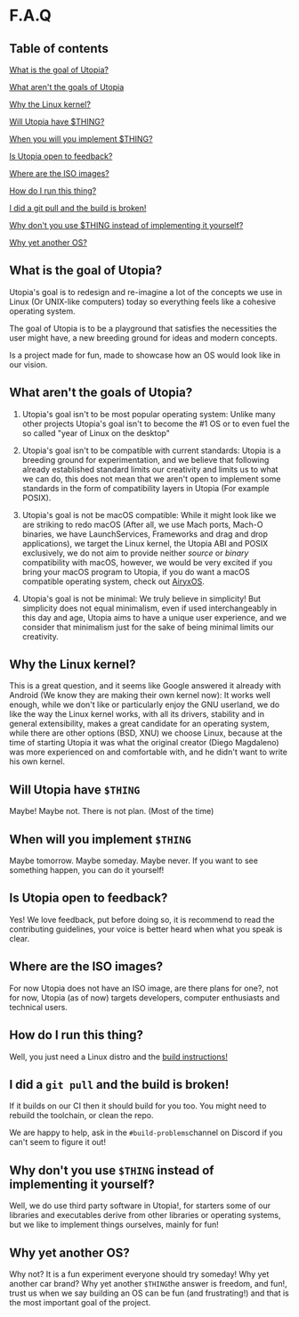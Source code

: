 # F.A.Q

## Table of contents

[What is the goal of Utopia?](what-is-the-goal-of-utopia)

[What aren't the goals of Utopia](what-arent-the-goals-of-utopia)

[Why the Linux kernel?](#why-the-linux-kernel)

[Will Utopia have $THING?](#will-utopia-have-thing)

[When you will you implement $THING?](#when-will-you-implement-thing)

[Is Utopia open to feedback?](#is-utopia-open-to-feedback)

[Where are the ISO images?](#where-are-the-iso-images)

[How do I run this thing?](#how-do-i-run-this-thing)

[I did a git pull and the build is broken!](#i-did-a-git-pull-and-the-build-is-broken)

[Why don't you use $THING instead of implementing it yourself?](#why-dont-you-use-thing-instead-of-implementing-it-yourself)

[Why yet another OS?](#why-yet-another-os)

## What is the goal of Utopia?

Utopia's goal is to redesign and re-imagine a lot of the concepts we use in Linux (Or UNIX-like computers) today so everything feels like a cohesive operating system.

The goal of Utopia is to be a playground that satisfies the necessities the user might have, a new breeding ground for ideas and modern concepts.

Is a project made for fun, made to showcase how an OS would look like in our vision.

## What aren't the goals of Utopia?

1. Utopia's goal isn't to be most popular operating system: Unlike many other projects Utopia's goal isn't to become the #1 OS or to even fuel the so called "year of Linux on the desktop"

2. Utopia's goal isn't to be compatible with current standards: Utopia is a breeding ground for experimentation, and we believe that following already established standard limits our creativity and limits us to what we can do, this does not mean that we aren't open to implement some standards in the form of compatibility layers in Utopia (For example POSIX).

3. Utopia's goal is not be macOS compatible: While it might look like we are striking to redo macOS (After all, we use Mach ports, Mach-O binaries, we have LaunchServices, Frameworks and drag and drop applications), we target the Linux kernel, the Utopia ABI and POSIX exclusively, we do not aim to provide neither _source_ or _binary_ compatibility with macOS, however, we would be very excited if you 
bring your macOS program to Utopia, if you do want a macOS compatible operating system, check out [AiryxOS](https://airyxos.org).

4. Utopia's goal is not be minimal: We truly believe in simplicity! But simplicity does not equal minimalism, even if used interchangeably in this day and age, Utopia aims to have a unique user experience, and we consider that minimalism just for the sake of being minimal limits our creativity.

## Why the Linux kernel?

This is a great question, and it seems like Google answered it already with Android (We know they are making their own kernel now): It works well enough, while we don't like or particularly enjoy the GNU userland, we do like the way the Linux kernel works, with all its drivers, stability and in general extensibility, makes a great candidate for an operating system, while there are other options (BSD, XNU) we choose Linux, because at the time of starting Utopia it was what the original creator (Diego Magdaleno) was more experienced on and comfortable with, and he didn't want to write his own kernel.

## Will Utopia have `$THING`

Maybe! Maybe not. There is not plan. (Most of the time)

## When will you implement `$THING`

Maybe tomorrow. Maybe someday. Maybe never. If you want to see something happen, you can do it yourself!

## Is Utopia open to feedback?

Yes! We love feedback, put before doing so, it is recommend to read the contributing guidelines, your voice is better heard when what you speak is clear.

## Where are the ISO images?

For now Utopia does not have an ISO image, are there plans for one?, not for now, Utopia (as of now) targets developers, computer enthusiasts and technical users.

## How do I run this thing?

Well, you just need a Linux distro and the [build instructions!](https://github.com/UtopiaOS/Utopia/blob/master/Documentation/Building.md)

## I did a `git pull` and the build is broken!

If it builds on our CI then it should build for you too. You might need to rebuild the toolchain, or clean the repo.

We are happy to help, ask in the `#build-problems`channel on Discord if you can't seem to figure it out!

## Why don't you use `$THING` instead of implementing it yourself?

Well, we do use third party software in Utopia!, for starters some of our libraries and executables derive from other libraries or operating systems, but we like to implement things ourselves, mainly for fun!

## Why yet another OS?

Why not? It is a fun experiment everyone should try someday! Why yet another car brand? Why yet another `$THING`the answer is freedom, and fun!, trust us when we say building an OS can be fun (and frustrating!) and that is the most important goal of the project.

